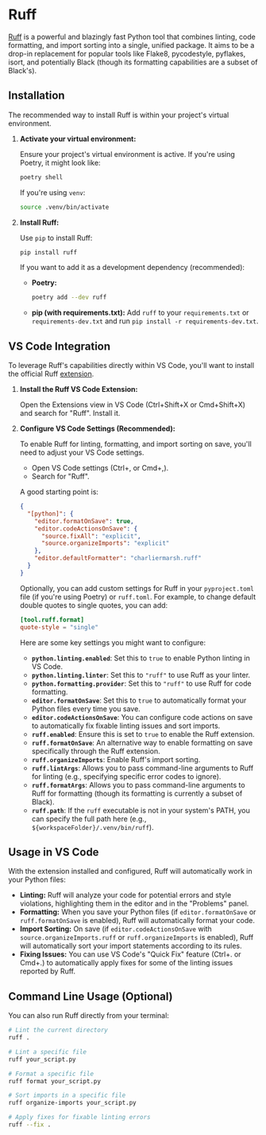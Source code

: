 # Ruff

[Ruff](https://docs.astral.sh/ruff/tutorial/#getting-started) is a powerful and blazingly fast Python tool that combines linting, code formatting, and import sorting into a single, unified package. It aims to be a drop-in replacement for popular tools like Flake8, pycodestyle, pyflakes, isort, and potentially Black (though its formatting capabilities are a subset of Black's).

## Installation

The recommended way to install Ruff is within your project's virtual environment.

1.  **Activate your virtual environment:**

    Ensure your project's virtual environment is active. If you're using Poetry, it might look like:

    ```bash
    poetry shell
    ```

    If you're using `venv`:

    ```bash
    source .venv/bin/activate
    ```

2.  **Install Ruff:**

    Use `pip` to install Ruff:

    ```bash
    pip install ruff
    ```

    If you want to add it as a development dependency (recommended):

    - **Poetry:**
      ```bash
      poetry add --dev ruff
      ```
    - **pip (with requirements.txt):**
      Add `ruff` to your `requirements.txt` or `requirements-dev.txt` and run `pip install -r requirements-dev.txt`.

## VS Code Integration

To leverage Ruff's capabilities directly within VS Code, you'll want to install the official Ruff [extension](https://marketplace.visualstudio.com/items?itemName=charliermarsh.ruff).

1.  **Install the Ruff VS Code Extension:**

    Open the Extensions view in VS Code (Ctrl+Shift+X or Cmd+Shift+X) and search for "Ruff". Install it.

2.  **Configure VS Code Settings (Recommended):**

    To enable Ruff for linting, formatting, and import sorting on save, you'll need to adjust your VS Code settings.

    - Open VS Code settings (Ctrl+, or Cmd+,).
    - Search for "Ruff".

    A good starting point is:

    ```json
    {
      "[python]": {
        "editor.formatOnSave": true,
        "editor.codeActionsOnSave": {
          "source.fixAll": "explicit",
          "source.organizeImports": "explicit"
        },
        "editor.defaultFormatter": "charliermarsh.ruff"
      }
    }
    ```

    Optionally, you can add custom settings for Ruff in your `pyproject.toml` file (if you're using Poetry) or `ruff.toml`. For example, to change default double quotes to single quotes, you can add:

    ```toml
    [tool.ruff.format]
    quote-style = "single"
    ```

    Here are some key settings you might want to configure:

    - **`python.linting.enabled`**: Set this to `true` to enable Python linting in VS Code.
    - **`python.linting.linter`**: Set this to `"ruff"` to use Ruff as your linter.
    - **`python.formatting.provider`**: Set this to `"ruff"` to use Ruff for code formatting.
    - **`editor.formatOnSave`**: Set this to `true` to automatically format your Python files every time you save.
    - **`editor.codeActionsOnSave`**: You can configure code actions on save to automatically fix fixable linting issues and sort imports.
    - **`ruff.enabled`**: Ensure this is set to `true` to enable the Ruff extension.
    - **`ruff.formatOnSave`**: An alternative way to enable formatting on save specifically through the Ruff extension.
    - **`ruff.organizeImports`**: Enable Ruff's import sorting.
    - **`ruff.lintArgs`**: Allows you to pass command-line arguments to Ruff for linting (e.g., specifying specific error codes to ignore).
    - **`ruff.formatArgs`**: Allows you to pass command-line arguments to Ruff for formatting (though its formatting is currently a subset of Black).
    - **`ruff.path`**: If the `ruff` executable is not in your system's PATH, you can specify the full path here (e.g., `${workspaceFolder}/.venv/bin/ruff`).

## Usage in VS Code

With the extension installed and configured, Ruff will automatically work in your Python files:

- **Linting:** Ruff will analyze your code for potential errors and style violations, highlighting them in the editor and in the "Problems" panel.
- **Formatting:** When you save your Python files (if `editor.formatOnSave` or `ruff.formatOnSave` is enabled), Ruff will automatically format your code.
- **Import Sorting:** On save (if `editor.codeActionsOnSave` with `source.organizeImports.ruff` or `ruff.organizeImports` is enabled), Ruff will automatically sort your import statements according to its rules.
- **Fixing Issues:** You can use VS Code's "Quick Fix" feature (Ctrl+. or Cmd+.) to automatically apply fixes for some of the linting issues reported by Ruff.

## Command Line Usage (Optional)

You can also run Ruff directly from your terminal:

```bash
# Lint the current directory
ruff .

# Lint a specific file
ruff your_script.py

# Format a specific file
ruff format your_script.py

# Sort imports in a specific file
ruff organize-imports your_script.py

# Apply fixes for fixable linting errors
ruff --fix .
```
